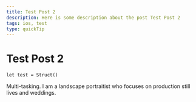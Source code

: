 ```yaml
---
title: Test Post 2
description: Here is some description about the post Test Post 2
tags: ios, test
type: quickTip
---
```

#  Test Post 2

```
let test = Struct()
``` 
Multi-tasking. I am a landscape portraitist who focuses on production still lives and weddings.
